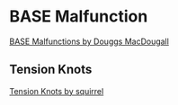 # BASE Malfunction
[BASE Malfunctions by Douggs MacDougall](https://www.skydivemag.com/new/2018-04-04-base-malfunctions/)

## Tension Knots
[Tension Knots by squirrel](https://docs.google.com/document/d/13FS-69F2ExGxwBw_nes_M1B5A9ENia8k-RQxgknw32U/)